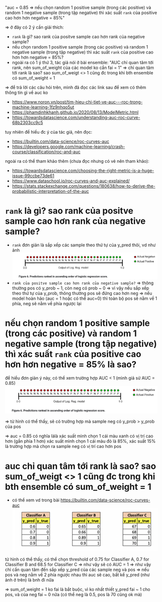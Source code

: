 "auc = 0.85 => nếu chọn random 1 positive sample (trong các positive) và random 1 negative sample (trong tập negative) thì xác suất `rank` của positive cao hơn hơn negative = 85%"

=> ở đây có 2 ý cần giải thích:
- `rank` là gì? sao rank của positve sample cao hơn rank của negative sample?
- nếu chọn random 1 positive sample (trong các positive) và random 1 negative sample (trong tập negative) thì xác suất `rank` của positive cao hơn hơn negative = 85%?
- ngoài ra có 1 ý thứ 3, tác giả nói ở bài ensemble: "AUC chỉ quan tâm tới rank, nên sum_of_weight của các model ko cần fai = 1" => chỉ quan tâm tới rank là sao? sao sum_of_weigt <> 1 cũng đc trong khi bth ensemble có sum_of_weight = 1

=> để trả lời các câu hỏi trên, mình đã đọc các link sau để xem có thêm thông tin gì về auc ko
- https://www.noron.vn/post/tim-hieu-chi-tiet-ve-auc---roc-trong-machine-learning-1fz9nhqo5ut
- https://phamdinhkhanh.github.io/2020/08/13/ModelMetric.html
- https://towardsdatascience.com/understanding-auc-roc-curve-68b2303cc9c5

tuy nhiên để hiểu đc ý của tác giả, nên đọc:
- https://builtin.com/data-science/roc-curves-auc
- https://developers.google.com/machine-learning/crash-course/classification/roc-and-auc

ngoài ra có thể tham khảo thêm (chưa đọc nhưng có vẻ nên tham khảo):
- https://towardsdatascience.com/choosing-the-right-metric-is-a-huge-issue-99ccbe73de61
- https://www.dataschool.io/roc-curves-and-auc-explained/
- https://stats.stackexchange.com/questions/180638/how-to-derive-the-probabilistic-interpretation-of-the-auc

# `rank` là gì? sao rank của positve sample cao hơn rank của negative sample?
- `rank` đơn giản là sắp xếp các sample theo thứ tự của y_pred thôi, vd như ảnh ![](screenshot/auc-2.png)
- `rank của positve sample cao hơn rank của negative sample?` => thông thường pos có y_prob ~ 1, còn neg có prob ~ 0 => vì vậy nếu sắp xếp theo thứ tự của y_prob, thông thường pos sẽ đứng cao hơn neg => nếu model hoàn hảo (auc = 1 hoặc có thể auc=0) thì toàn bộ pos sẽ nằm về 1 phía, neg sẽ nằm về phía ngược lại


# nếu chọn random 1 positive sample (trong các positive) và random 1 negative sample (trong tập negative) thì xác suất `rank` của positive cao hơn hơn negative = 85% là sao?

để hiểu đơn giản ý này, có thể xem trường hợp AUC < 1 (mình giả sử AUC = 0.85) ![](screenshot/auc-2.png) 


=> từ hình có thể thấy, sẽ có trường hợp mà sample neg có y_prob > y_prob của pos

=> auc = 0.85 có nghĩa làlà xác suất mình chọn 1 cái màu xanh có vị trí cao hơn (gần phía 1 hơn) xác suất mình chọn 1 cái màu đỏ là 85%, xác suất 15% là trường hợp mà chọn ra sample neg có vị trí cao hơn pos

# auc chỉ quan tâm tới rank là sao? sao sum_of_weigt <> 1 cũng đc trong khi bth ensemble có sum_of_weight = 1

- có thể xem vd trong bài https://builtin.com/data-science/roc-curves-auc
![](screenshot/auc-3.png) 

từ hình có thể thấy, có thể chọn threshold of 0.75 for Classifier A, 0.7 for Classifier B and 68.5 for Classifier C => như vậy sẽ có AUC = 1 => như vậy chỉ cần quan tâm đến sắp xếp y_pred của các sample neg và pos => nếu pos và neg nằm về 2 phía ngược nhau thì auc sẽ cao, bất kể y_pred (như ảnh ở trên) là bnh đi nữa

=> sum_of_weight = 1 ko fai là bắt buộc, vì ko nhất thiết y_pred fai ~ 1 cho pos, và của neg fai ~ 0 nữa (có thể neg là 0.5, pos là 70 cũng ok mà)